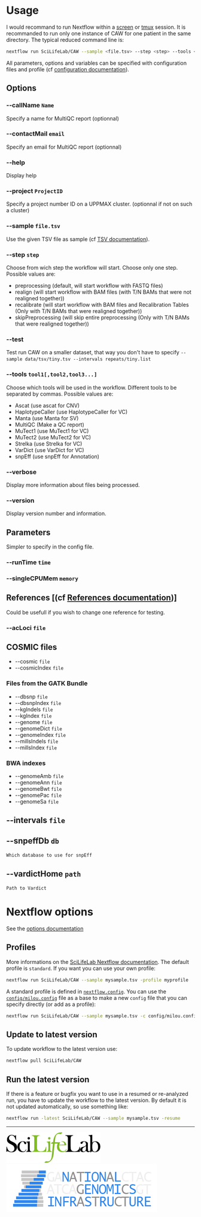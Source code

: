 # Usage

I would recommand to run Nextflow within a [screen](https://www.gnu.org/software/screen/) or [tmux](https://tmux.github.io/) session. It is recommanded to run only one instance of CAW for one patient in the same directory. The typical reduced command line is:

```bash
nextflow run SciLifeLab/CAW --sample <file.tsv> --step <step> --tools <tool>
```

All parameters, options and variables can be specified with configuration files and profile (cf [configuration documentation](#profiles)).

## Options

### --callName `Name`

Specify a name for MultiQC report (optionnal)

### --contactMail `email`

Specify an email for MultiQC report (optionnal)

### --help

Display help

### --project `ProjectID`

Specify a project number ID on a UPPMAX cluster. (optionnal if not on such a cluster)

### --sample `file.tsv`

Use the given TSV file as sample (cf [TSV documentation](TSV.md)).

### --step `step`

Choose from wich step the workflow will start. Choose only one step. Possible values are:

- preprocessing (default, will start workflow with FASTQ files)
- realign (will start workflow with BAM files (with T/N BAMs that were not realigned together))
- recalibrate (will start workflow with BAM files and Recalibration Tables (Only with T/N BAMs that were realigned together))
- skipPreprocessing (will skip entire preprocessing (Only with T/N BAMs that were realigned together))

### --test

Test run CAW on a smaller dataset, that way you don't have to specify `--sample data/tsv/tiny.tsv --intervals repeats/tiny.list`

### --tools `tool1[,tool2,tool3...]`

Choose which tools will be used in the workflow. Different tools to be separated by commas. Possible values are:

- Ascat (use ascat for CNV)
- HaplotypeCaller (use HaplotypeCaller for VC)
- Manta (use Manta for SV)
- MultiQC (Make a QC report)
- MuTect1 (use MuTect1 for VC)
- MuTect2 (use MuTect2 for VC)
- Strelka (use Strelka for VC)
- VarDict (use VarDict for VC)
- snpEff (use snpEff for Annotation)

### --verbose

Display more information about files being processed.

### --version

Display version number and information.

## Parameters

Simpler to specify in the config file.

### --runTime `time`

### --singleCPUMem `memory`

## References [(cf [References documentation](REFERENCES.md))]

Could be usefull if you wish to change one reference for testing.

### --acLoci `file`

## COSMIC files

- --cosmic `file`
- --cosmicIndex `file`

### Files from the GATK Bundle

- --dbsnp `file`
- --dbsnpIndex `file`
- --kgIndels `file`
- --kgIndex `file`
- --genome `file`
- --genomeDict `file`
- --genomeIndex `file`
- --millsIndels `file`
- --millsIndex `file`

### BWA indexes

- --genomeAmb `file`
- --genomeAnn `file`
- --genomeBwt `file`
- --genomePac `file`
- --genomeSa `file`

## --intervals `file`

## --snpeffDb `db`

```
Which database to use for snpEff
```

## --vardictHome `path`

```
Path to Vardict
```

# Nextflow options

See the [options documentation](https://github.com/SciLifeLab/NGI-NextflowDocs/blob/master/docs/OPTIONS.md)

## Profiles

More informations on the [SciLifeLab Nextflow documentation](https://github.com/SciLifeLab/NGI-NextflowDocs/blob/master/docs/INSTALL.md). The default profile is `standard`. If you want you can use your own profile:

```bash
nextflow run SciLifeLab/CAW --sample mysample.tsv -profile myprofile
```

A standard profile is defined in [`nextflow.config`](../nextflow.config). You can use the [`config/milou.config`](../config/milou.config) file as a base to make a new `config` file that you can specify directly (or add as a profile):

```bash
nextflow run SciLifeLab/CAW --sample mysample.tsv -c config/milou.config
```

## Update to latest version

To update workflow to the latest version use:

```bash
nextflow pull SciLifeLab/CAW
```

## Run the latest version

If there is a feature or bugfix you want to use in a resumed or re-analyzed run, you have to update the workflow to the latest version. By default it is not updated automatically, so use something like:

```bash
nextflow run -latest SciLifeLab/CAW --sample mysample.tsv -resume
```

--------------------------------------------------------------------------------

[![](images/SciLifeLab_logo.png "SciLifeLab")][scilifelab-link] [![](images/NGI-final-small.png "NGI")][ngi-link]

[ngi-link]: https://ngisweden.scilifelab.se/
[scilifelab-link]: http://www.scilifelab.se/
